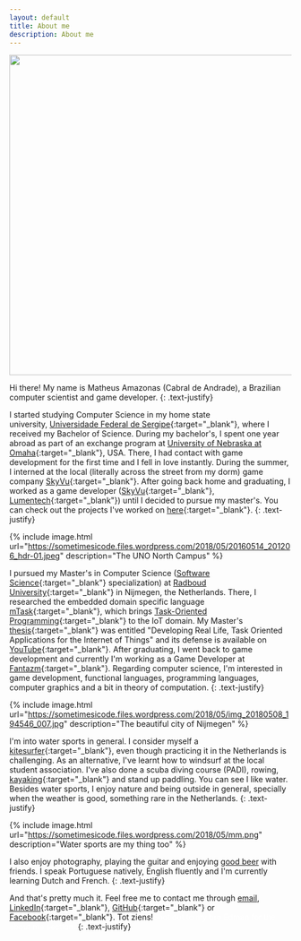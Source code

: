 ```yaml
---
layout: default
title: About me
description: About me
---
```


<div style="text-align: center"><img src="https://sometimesicode.files.wordpress.com/2018/05/1.png" width="572" /></div>

Hi there! My name is Matheus Amazonas (Cabral de Andrade), a Brazilian computer scientist and game developer.
{: .text-justify}

I started studying Computer Science in my home state university, [Universidade Federal de Sergipe](http://www.ufs.br){:target="_blank"}, where I received my Bachelor of Science. During my bachelor's, I spent one year abroad as part of an exchange program at [University of Nebraska at Omaha](https://www.unomaha.edu){:target="_blank"}, USA. There, I had contact with game development for the first time and I fell in love instantly. During the summer, I interned at the local (literally across the street from my dorm) game company [SkyVu](http://www.skyvu.net){:target="_blank"}. After going back home and graduating, I worked as a game developer ([SkyVu](http://www.skyvu.net){:target="_blank"}, [Lumentech](http://lumentech.cc){:target="_blank"}) until I decided to pursue my master's. You can check out the projects I've worked on [here](https://sometimesicode.wordpress.com/portfolio-2){:target="_blank"}.
{: .text-justify}

{% include image.html url="https://sometimesicode.files.wordpress.com/2018/05/20160514_201206_hdr-01.jpeg" description="The UNO North Campus" %}

I pursued my Master's in Computer Science ([Software Science](https://www.ru.nl/english/education/masters/software-science/what-others-say-0/student-matheus-amazonas-cabral-andrade/){:target="_blank"} specialization) at [Radboud University](http://www.ru.nl/english/){:target="_blank"} in Nijmegen, the Netherlands. There, I researched the embedded domain specific language [mTask](https://gitlab.science.ru.nl/mlubbers/mTask){:target="_blank"}, which brings [Task-Oriented Programming](https://link.springer.com/chapter/10.1007/978-3-319-15940-9_5){:target="_blank"} to the IoT domain. My Master's [thesis](https://github.com/matheusamazonas/masterthesis/raw/master/thesis-matheus-andrade.pdf){:target="_blank"} was entitled "Developing Real Life, Task Oriented Applications for the Internet of Things" and its defense is available on [YouTube](https://www.youtube.com/watch?v=a_s4PMywRgw){:target="_blank"}. After graduating, I went back to game development and currently I'm working as a Game Developer at [Fantazm](http://www.fantazm.com){:target="_blank"}. Regarding computer science, I'm interested in game development, functional languages, programming languages, computer graphics and a bit in theory of computation.
{: .text-justify}

{% include image.html url="https://sometimesicode.files.wordpress.com/2018/05/img_20180508_194546_007.jpg" description="The beautiful city of Nijmegen" %}

I'm into water sports in general. I consider myself a [kitesurfer](https://www.youtube.com/watch?v=iUq0HcQ-RbU){:target="_blank"}, even though practicing it in the Netherlands is challenging. As an alternative, I've learnt how to windsurf at the local student association. I've also done a scuba diving course (PADI), rowing, [kayaking](https://www.youtube.com/watch?v=FfiWOTu3Ajc&t=112s){:target="_blank"} and stand up paddling. You can see I like water. Besides water sports, I enjoy nature and being outside in general, specially when the weather is good, something rare in the Netherlands.
{: .text-justify}

{% include image.html url="https://sometimesicode.files.wordpress.com/2018/05/mm.png" description="Water sports are my thing too" %}

I also enjoy photography, playing the guitar and enjoying [good beer](https://untappd.com/user/matheuz) with friends. I speak Portuguese natively, English fluently and I'm currently learning Dutch and French.
{: .text-justify}

And that's pretty much it. Feel free me to contact me through [email](mailto:matheus.amazonas@gmail.com), [LinkedIn](https://www.linkedin.com/in/matheusamazonas/){:target="_blank"}, [GitHub](https://github.com/matheusamazonas){:target="_blank"} or [Facebook](https://www.facebook.com/matheus.amazonas.9){:target="_blank"}. Tot ziens!<span style="color:#ffffff;">Shot out to my bro Edman for the about me section.</span>
{: .text-justify}

